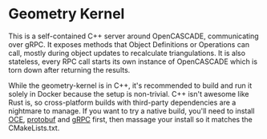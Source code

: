 # Geometry Kernel

This is a self-contained C++ server around OpenCASCADE, communicating over gRPC.  It exposes methods that Object Definitions or Operations can call, mostly during object updates to recalculate triangulations.  It is also stateless, every RPC call starts its own instance of OpenCASCADE which is torn down after returning the results. 

While the geometry-kernel is in C++, it's recommended to build and run it solely in Docker because the setup is non-trivial.  C++ isn't awesome like Rust is, so cross-platform builds with third-party dependencies are a nightmare to manage.  If you want to try a native build, you'll need to install [OCE](https://github.com/tpaviot/oce), [protobuf](https://github.com/protocolbuffers/protobuf) and [gRPC](https://github.com/grpc/grpc) first, then massage your install so it matches the CMakeLists.txt.


